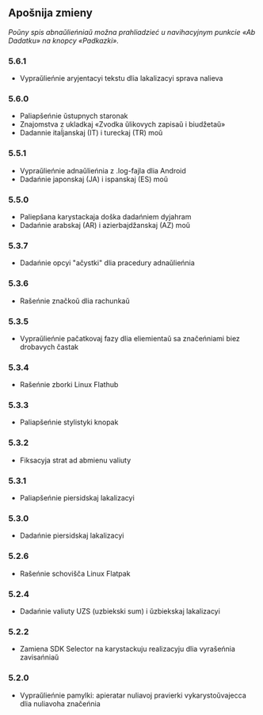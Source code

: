 ## Apošnija zmieny 

_Poŭny spis abnaŭlieńniaŭ možna prahliadzieć u navihacyjnym punkcie «Ab Dadatku» na knopcy «Padkazki»._ 

### 5.6.1 
- Vypraŭlieńnie aryjentacyi tekstu dlia lakalizacyi sprava nalieva

### 5.6.0 
- Paliapšeńnie ŭstupnych staronak 
- Znajomstva z ukladkaj «Zvodka ŭlikovych zapisaŭ i biudžetaŭ»
- Dadannie itaĺjanskaj (IT) i tureckaj (TR) moŭ

### 5.5.1
- Vypraŭlieńnie adnaŭlieńnia z .log-fajla dlia Android
- Dadańnie japonskaj (JA) i ispanskaj (ES) moŭ

### 5.5.0
- Paliepšana karystackaja doška dadańniem dyjahram
- Dadańnie arabskaj (AR) i azierbajdžanskaj (AZ) moŭ

### 5.3.7 
- Dadańnie opcyi "ačystki" dlia pracedury adnaŭlieńnia 

### 5.3.6 
- Rašeńnie značkoŭ dlia rachunkaŭ

### 5.3.5
- Vypraŭlieńnie pačatkovaj fazy dlia eliemientaŭ sa značeńniami biez drobavych častak 

### 5.3.4
- Rašeńnie zborki Linux Flathub

### 5.3.3 
- Paliapšeńnie stylistyki knopak 

### 5.3.2 
- Fiksacyja strat ad abmienu valiuty 

### 5.3.1 
- Paliapšeńnie piersidskaj lakalizacyi

### 5.3.0 
- Dadańnie piersidskaj lakalizacyi

### 5.2.6 
- Rašeńnie schovišča Linux Flatpak 

### 5.2.4 
- Dadańnie valiuty UZS (uzbiekski sum) i ŭzbiekskaj lakalizacyi 

### 5.2.2 
- Zamiena SDK Selector na karystackuju realizacyju dlia vyrašeńnia zavisańniaŭ 

### 5.2.0 
- Vypraŭlieńnie pamylki: apieratar nuliavoj pravierki vykarystoŭvajecca dlia nuliavoha značeńnia

